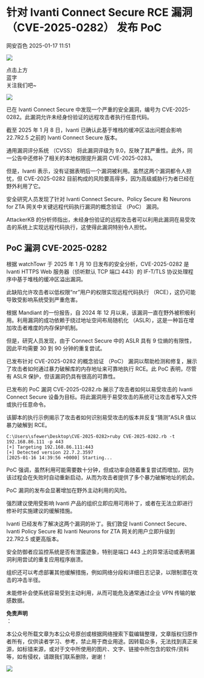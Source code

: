 #  针对 Ivanti Connect Secure RCE 漏洞 （CVE-2025-0282） 发布 PoC   
 网安百色   2025-01-17 11:51  
  
![](https://mmbiz.qpic.cn/mmbiz_png/1QIbxKfhZo5lNbibXUkeIxDGJmD2Md5vK9ZGS15PBzhF8gRBMk6V7TXMVsSxyqn3vpLuXTg82nHzLRYicg7QtVJQ/640?wx_fmt=other&from=appmsg&wxfrom=5&wx_lazy=1&wx_co=1&tp=webp "")  
  
点击上方  
蓝字  
关注我们吧~  
  
![](https://mmbiz.qpic.cn/mmbiz_jpg/1QIbxKfhZo6l2JsezAhYGP6ibg6ljs59mpGtnH3GlhrgINR1Kj8oEoYASMyh4YREFYvswNsbdV6tPZapjgxmZnA/640?wx_fmt=jpeg&from=appmsg "")  
  
已在 Ivanti Connect Secure 中发现一个严重的安全漏洞，编号为 CVE-2025-0282。此漏洞允许未经身份验证的远程攻击者执行任意代码。  
  
截至 2025 年 1 月 8 日，Ivanti 已确认此基于堆栈的缓冲区溢出问题会影响 22.7R2.5 之前的 Ivanti Connect Secure 版本。  
  
通用漏洞评分系统 （CVSS） 将此漏洞评级为 9.0，反映了其严重性。此外，同一公告中还修补了相关的本地权限提升漏洞 CVE-2025-0283。  
  
但是，Ivanti 表示，没有证据表明后一个漏洞被利用。虽然这两个漏洞都令人担忧，但 CVE-2025-0282 目前构成的风险要高得多，因为高级威胁行为者已经在野外利用了它。  
  
安全研究人员发现了针对 Ivanti Connect Secure、Policy Secure 和 Neurons for ZTA 网关中关键远程代码执行漏洞的概念验证 （PoC） 漏洞。  
  
  
AttackerKB 的分析师指出，未经身份验证的远程攻击者可以利用此漏洞在易受攻击的系统上实现远程代码执行，这使得此漏洞特别令人担忧。  
## PoC 漏洞 CVE-2025-0282  
  
根据 watchTowr 于 2025 年 1 月 10 日发布的安全分析，CVE-2025-0282 是 Ivanti HTTPS Web 服务器（侦听默认 TCP 端口 443）的 IF-T/TLS 协议处理程序中基于堆栈的缓冲区溢出漏洞。  
  
此缺陷允许攻击者以低权限“nr”用户的权限实现远程代码执行 （RCE），这仍可能导致受影响系统受到严重危害。  
  
根据 Mandiant 的一份报告，自 2024 年 12 月以来，该漏洞一直在野外被积极利用。利用漏洞的成功依赖于绕过地址空间布局随机化 （ASLR），这是一种旨在增加攻击者难度的内存保护机制。  
  
但是，研究人员发现，由于 Connect Secure 中的 ASLR 具有 9 位熵的有限性，因此平均需要 30 到 90 分钟的重复尝试。  
  
已发布针对 CVE-2025-0282 的概念验证 （PoC） 漏洞以帮助检测和修复，展示了攻击者如何通过暴力破解库的内存地址来可靠地执行 RCE。此 PoC 表明，尽管有 ASLR 保护，但该漏洞仍具有很高的可靠性。  
  
已发布的 PoC 漏洞 CVE-2025-0282.rb 展示了攻击者如何以易受攻击的 Ivanti Connect Secure 设备为目标。将此漏洞用于易受攻击的系统可让攻击者写入文件或执行任意命令。  
  
该脚本的执行示例揭示了攻击者如何识别易受攻击的版本并反复“猜测”ASLR 值以暴力破解到 RCE。  
```
C:\Users\sfewer\Desktop\CVE-2025-0282>ruby CVE-2025-0282.rb -t 192.168.86.111 -p 443
[+] Targeting 192.168.86.111:443
[+] Detected version 22.7.2.3597
[2025-01-16 14:39:56 +0000] Starting...

```  
  
PoC 强调，虽然利用可能需要数十分钟，但成功率会随着重复尝试而增加，因为该过程会在失败时自动重新启动，从而为攻击者提供了多个暴力破解地址的机会。  
  
PoC 漏洞的发布会显著增加在野外主动利用的风险。  
  
强烈建议使用受影响 Ivanti 产品的组织立即应用可用补丁，或者在无法立即进行修补时实施建议的缓解措施。  
  
Ivanti 已经发布了解决这两个漏洞的补丁。我们敦促 Ivanti Connect Secure、Ivanti Policy Secure 和 Ivanti Neurons for ZTA 网关的用户立即升级到 22.7R2.5 或更高版本。  
  
安全防御者应监控系统是否有泄露迹象，特别是端口 443 上的异常活动或表明漏洞利用尝试的重复应用程序崩溃。  
  
组织还可以考虑部署其他缓解措施，例如网络分段和详细日志记录，以限制潜在攻击的冲击半径。  
  
未能修补会使系统容易受到主动利用，从而可能危及通常通过企业 VPN 传输的敏感数据。  
  
**免责声明**  
：  
  
本公众号所载文章为本公众号原创或根据网络搜索下载编辑整理，文章版权归原作者所有，仅供读者学习、参考，禁止用于商业用途。因转载众多，无法找到真正来源，如标错来源，或对于文中所使用的图片、文字、链接中所包含的软件/资料等，如有侵权，请跟我们联系删除，谢谢！  
  
![](https://mmbiz.qpic.cn/mmbiz_jpg/1QIbxKfhZo5lNbibXUkeIxDGJmD2Md5vKicbNtIkdNvibicL87FjAOqGicuxcgBuRjjolLcGDOnfhMdykXibWuH6DV1g/640?wx_fmt=other&from=appmsg&wxfrom=5&wx_lazy=1&wx_co=1&tp=webp "")  
  
